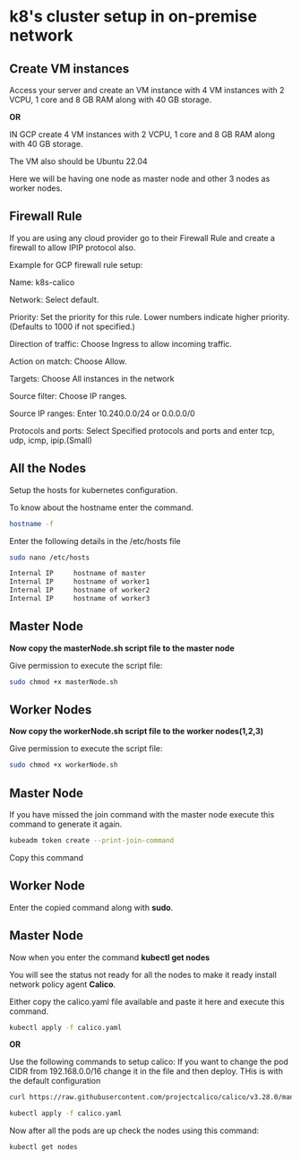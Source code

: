# k8's cluster setup in on-premise network 

## Create VM instances

Access your server and create an VM instance with 4 VM instances with 2 VCPU, 1 core and 8 GB RAM along with 40 GB storage.

**OR**

IN GCP create 4 VM instances with 2 VCPU, 1 core and 8 GB RAM along with 40 GB storage.


The VM also should be Ubuntu 22.04 

Here we will be having one node as master node and other 3 nodes as worker nodes.

## Firewall Rule

If you are using any cloud provider go to their Firewall Rule and create a firewall to allow IPIP protocol also. 

Example for GCP firewall rule setup:

Name: k8s-calico

Network: Select default.

Priority: Set the priority for this rule. Lower numbers indicate higher priority. (Defaults to 1000 if not specified.)

Direction of traffic: Choose Ingress to allow incoming traffic.

Action on match: Choose Allow.

Targets: Choose All instances in the network 

Source filter: Choose IP ranges.

Source IP ranges: Enter 10.240.0.0/24 or 0.0.0.0/0

Protocols and ports: Select Specified protocols and ports and enter tcp, udp, icmp, ipip.(Small)

## All the Nodes

Setup the hosts for kubernetes configuration.

To know about the hostname enter the command. 

```bash
hostname -f
```

Enter the following details in the /etc/hosts file

```bash
sudo nano /etc/hosts

Internal IP     hostname of master
Internal IP     hostname of worker1
Internal IP     hostname of worker2
Internal IP     hostname of worker3
```

## Master Node


 **Now copy the masterNode.sh script file to the master node**

 Give permission to execute the script file:

 ```bash
 sudo chmod +x masterNode.sh
 ```

## Worker Nodes

  **Now copy the workerNode.sh script file to the worker nodes(1,2,3)**

  Give permission to execute the script file:

 ```bash
 sudo chmod +x workerNode.sh
 ```

## Master Node

If you have missed the join command with the master node execute this command to generate it again.

 ```bash
kubeadm token create --print-join-command
 ```

Copy this command

## Worker Node

Enter the copied command along with **sudo**.

## Master Node

Now when you enter the command **kubectl get nodes**

You will see the status not ready for all the nodes to make it ready install network policy agent **Calico**.

Either copy the calico.yaml file available and paste it here and execute this command.

```bash
kubectl apply -f calico.yaml
 ```

**OR**

Use the following commands to setup calico: If you want to change the pod CIDR from 192.168.0.0/16 change it in the file and then deploy. THis is with the default configuration

```bash
curl https://raw.githubusercontent.com/projectcalico/calico/v3.28.0/manifests/calico.yaml -O

kubectl apply -f calico.yaml
 ```

Now after all the pods are up check the nodes using this command:

```bash
kubectl get nodes
 ```
